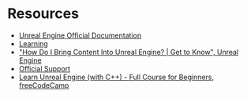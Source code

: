 # Resources

- [Unreal Engine Official Documentation](https://dev.epicgames.com/documentation/en-us/unreal-engine/unreal-engine-5-6-documentation)
- [Learning](https://dev.epicgames.com/community/unreal-engine/learning)
- ["How Do I Bring Content Into Unreal Engine? | Get to Know", Unreal Engine](https://www.youtube.com/watch?v=eW_00xWZNIE)
- [Official Support](https://www.unrealengine.com/en-US/support)
- [
Learn Unreal Engine (with C++) - Full Course for Beginners, freeCodeCamp](https://www.youtube.com/watch?v=LsNW4FPHuZE)
